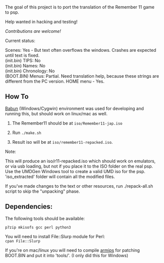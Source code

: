 
The goal of this project is to port the translation of the Remember 11 game to psp.

Help wanted in hacking and testing!

*Contributions are welcome!*

Current status:

Scenes: Yes - But text often overflows the windows. Crashes are expected until text is fixed.
<br>
(init.bin) TIPS: No
<br>
(init.bin) Names: No
<br>
(init.bin) Chronology: No
<br>
(BOOT.BIN) Menus: Partial. Need translation help, because these strings are different from the PC version. HOME menu - Yes.


How To
-----------

[Babun](http://babun.github.io/) (Windows/Cygwin) environment was used for developing and running this, but should work on linux/mac as well.

1. The Remember11 should be at `iso/Remember11-jap.iso`

2. Run `./make.sh`

3. Result iso will be at `iso/remember11-repacked.iso`.

Note:

This will produce an iso/r11-repacked.iso which should work on emulators, or via usb loading, but not if you place it to the ISO folder on the real psp. Use the UMDGen Windows tool to create a valid UMD iso for the psp. 'iso_extracted' folder will contain all the modified files.

If you've made changes to the text or other resources, run ./repack-all.sh script to skip the "unpacking" phase.

Dependencies:
----------

The following tools should be available:

`p7zip mkisofs gcc perl python3`

You will need to install File::Slurp module for Perl:<br>
`cpan File::Slurp`

If you're on mac/linux you will need to compile [armips](https://github.com/Kingcom/armips) for patching BOOT.BIN and put it into 'tools/'. (I only did this for Windows)
